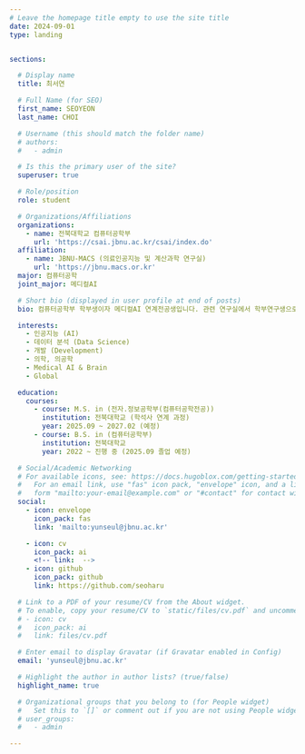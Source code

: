 ```yaml
---
# Leave the homepage title empty to use the site title
date: 2024-09-01
type: landing


sections:

  # Display name
  title: 최서연

  # Full Name (for SEO)
  first_name: SEOYEON
  last_name: CHOI

  # Username (this should match the folder name)
  # authors:
  #   - admin 

  # Is this the primary user of the site?
  superuser: true

  # Role/position
  role: student

  # Organizations/Affiliations
  organizations:
    - name: 전북대학교 컴퓨터공학부
      url: 'https://csai.jbnu.ac.kr/csai/index.do'
  affiliation:
    - name: JBNU-MACS (의료인공지능 및 계산과학 연구실)
      url: 'https://jbnu.macs.or.kr'
  major: 컴퓨터공학
  joint_major: 메디컬AI

  # Short bio (displayed in user profile at end of posts)
  bio: 컴퓨터공학부 학부생이자 메디컬AI 연계전공생입니다. 관련 연구실에서 학부연구생으로 있으면서, 메디컬AI 분야의 연구와 프로젝트를 진행하고 있습니다. 좋아하는 것들로 일상을 채우고 발전하려 끊임없이 노력합니다. 

  interests:
    - 인공지능 (AI)
    - 데이터 분석 (Data Science)
    - 개발 (Development)
    - 의학, 의공학
    - Medical AI & Brain
    - Global

  education:
    courses:
      - course: M.S. in (전자.정보공학부(컴퓨터공학전공))
        institution: 전북대학교 (학석사 연계 과정)
        year: 2025.09 ~ 2027.02 (예정)
      - course: B.S. in (컴퓨터공학부)
        institution: 전북대학교
        year: 2022 ~ 진행 중 (2025.09 졸업 예정)

  # Social/Academic Networking
  # For available icons, see: https://docs.hugoblox.com/getting-started/page-builder/#icons
  #   For an email link, use "fas" icon pack, "envelope" icon, and a link in the
  #   form "mailto:your-email@example.com" or "#contact" for contact widget.
  social:
    - icon: envelope
      icon_pack: fas
      link: 'mailto:yunseul@jbnu.ac.kr'

    - icon: cv
      icon_pack: ai
      <!-- link:  -->
    - icon: github
      icon_pack: github
      link: https://github.com/seoharu

  # Link to a PDF of your resume/CV from the About widget.
  # To enable, copy your resume/CV to `static/files/cv.pdf` and uncomment the lines below.
  # - icon: cv
  #   icon_pack: ai
  #   link: files/cv.pdf

  # Enter email to display Gravatar (if Gravatar enabled in Config)
  email: 'yunseul@jbnu.ac.kr'

  # Highlight the author in author lists? (true/false)
  highlight_name: true

  # Organizational groups that you belong to (for People widget)
  #   Set this to `[]` or comment out if you are not using People widget.
  # user_groups:
  #   - admin 

---
```

